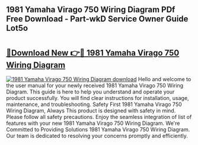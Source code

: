 ## 1981 Yamaha Virago 750 Wiring Diagram PDf Free Download - Part-wkD Service Owner Guide Lot5o

# <h2><a href="http://dfkyop0.blite.top/?on=1981+Yamaha+Virago+750+Wiring+Diagram">🔗Download New 👉🔴 1981 Yamaha Virago 750 Wiring Diagram</a></h2>

[![1981 Yamaha Virago 750 Wiring Diagram download](https://i.imgur.com/lujVjoI.png)](http://dfkyop0.blite.top/?on=1981+Yamaha+Virago+750+Wiring+Diagram)
Hello and welcome to the user manual for your newly received 1981 Yamaha Virago 750 Wiring Diagram. This guide is here to help you understand and operate your product successfully. You will find clear instructions for installation, usage, maintenance, and troubleshooting. Safety First 1981 Yamaha Virago 750 Wiring Diagram, Always This product is designed with safety in mind. Please follow all safety precautions. Enjoy the seamless integration of list of features with your new 1981 Yamaha Virago 750 Wiring Diagram. We're Committed to Providing Solutions 1981 Yamaha Virago 750 Wiring Diagram. Our team is dedicated to resolving your concerns promptly and efficiently.
